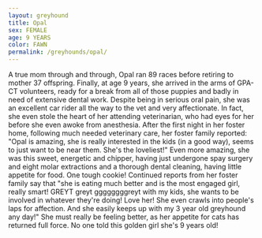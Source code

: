 ```yaml
---
layout: greyhound
title: Opal
sex: FEMALE
age: 9 YEARS
color: FAWN
permalink: /greyhounds/opal/
---
```


A true mom through and through, Opal ran 89 races before retiring to mother 37 offspring.  Finally, at age 9 years, she
arrived in the arms of GPA-CT volunteers, ready for a break from all of those puppies and badly in need of extensive
dental work.  Despite being in serious oral pain, she was an excellent car rider all the way to the vet and very
affectionate.  In fact, she even stole the heart of her attending veterinarian, who had eyes for her before she even
awoke from anesthesia.  After the first night in her foster home, following much needed veterinary care, her foster
family reported:  "Opal is amazing, she is really interested in the kids (in a good way), seems to just want to be near
them. She's the loveliest!"  Even more amazing, she was this sweet, energetic and chipper, having just undergone spay
surgery and eight molar extractions and a thorough dental cleaning, having little appetite for food.  One tough cookie!
Continued reports from her foster family say that "she is eating much better and is the most engaged girl, really smart!
GREYT greyt  ggggggggreyt with my kids, she wants to be involved in whatever they're doing!  Love her!  She even crawls
into people's laps for affection.  And she easily keeps up with my 3 year old greyhound any day!"  She must really be
feeling better, as her appetite for cats has returned full force.  No one told this golden girl she's 9 years
old!
